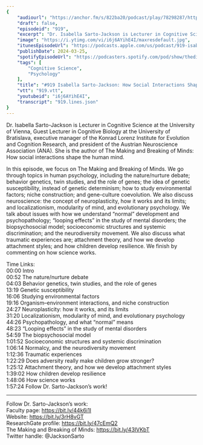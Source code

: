 ```yaml
---
{
	"audiourl": "https://anchor.fm/s/822ba20/podcast/play/78298287/https%3A%2F%2Fd3ctxlq1ktw2nl.cloudfront.net%2Fstaging%2F2023-10-7%2Faae8218f-d637-73db-103d-bbdf6edfe97c.m4a",
	"draft": false,
	"episodeid": "919",
	"excerpt": "Dr. Isabella Sarto-Jackson is Lecturer in Cognitive Science at the University of Vienna, Guest Lecturer in Cognitive Biology at the University of Bratislava, executive manager of the Konrad Lorenz Institute for Evolution and Cognition Research, and president of the Austrian Neuroscience Association (ANA). She is the author of The Making and Breaking of Minds: How social interactions shape the human mind.",
	"image": "https://i.ytimg.com/vi/i6j6AYihE4I/maxresdefault.jpg",
	"itunesEpisodeUrl": "https://podcasts.apple.com/us/podcast/919-isabella-sarto-jackson-how-social-interactions/id1451347236?i=1000650406731&uo=4",
	"publishDate": 2024-03-25,
	"spotifyEpisodeUrl": "https://podcasters.spotify.com/pod/show/thedissenter/episodes/919-Isabella-Sarto-Jackson-How-Social-Interactions-Shape-the-Human-Mind-e2bjvnf",
	"tags": [
		"Cognitive Science",
		"Psychology"
	],
	"title": "#919 Isabella Sarto-Jackson: How Social Interactions Shape the Human Mind",
	"vtt": "919.vtt",
	"youtubeid": "i6j6AYihE4I",
	"transcript": "919.lines.json"
}
---
```

Dr. Isabella Sarto-Jackson is Lecturer in Cognitive Science at the University of Vienna, Guest Lecturer in Cognitive Biology at the University of Bratislava, executive manager of the Konrad Lorenz Institute for Evolution and Cognition Research, and president of the Austrian Neuroscience Association (ANA). She is the author of The Making and Breaking of Minds: How social interactions shape the human mind.

In this episode, we focus on The Making and Breaking of Minds. We go through topics in human psychology, including the nature/nurture debate; behavior genetics, twin studies, and the role of genes; the idea of genetic susceptibility, instead of genetic determinism; how to study environmental factors; niche construction; and gene-culture coevolution. We also discuss neuroscience: the concept of neuroplasticity, how it works and its limits; and localizationism, modularity of mind, and evolutionary psychology. We talk about issues with how we understand “normal” development and psychopathology; “looping effects” in the study of mental disorders; the biopsychosocial model; socioeconomic structures and systemic discrimination; and the neurodiversity movement. We also discuss what traumatic experiences are; attachment theory, and how we develop attachment styles; and how children develop resilience. We finish by commenting on how science works.

Time Links:  
<time>00:00</time> Intro  
<time>00:52</time> The nature/nurture debate  
<time>04:03</time> Behavior genetics, twin studies, and the role of genes  
<time>13:19</time> Genetic susceptibility  
<time>16:06</time> Studying environmental factors  
<time>19:16</time> Organism–environment interactions, and niche construction  
<time>24:27</time> Neuroplasticity: how it works, and its limits  
<time>31:20</time> Localizationism, modularity of mind, and evolutionary psychology  
<time>44:26</time> Psychopathology, and what “normal” means  
<time>48:23</time> “Looping effects” in the study of mental disorders  
<time>54:59</time> The biopsychosocial model  
<time>1:01:52</time> Socioeconomic structures and systemic discrimination  
<time>1:06:14</time> Normalcy, and the neurodiversity movement  
<time>1:12:36</time> Traumatic experiences  
<time>1:22:29</time> Does adversity really make children grow stronger?  
<time>1:25:12</time> Attachment theory, and how we develop attachment styles  
<time>1:39:02</time> How children develop resilience  
<time>1:48:06</time> How science works  
<time>1:57:24</time> Follow Dr. Sarto-Jackson’s work!

---

Follow Dr. Sarto-Jackson’s work:  
Faculty page: https://bit.ly/44k6i1I  
Website: https://bit.ly/3rH8vGT  
ResearchGate profile: https://bit.ly/47cEmQ2  
The Making and Breaking of Minds: https://bit.ly/43IVKbT  
Twitter handle: @JacksonSarto

